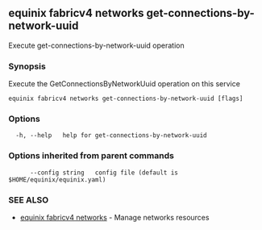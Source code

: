 ## equinix fabricv4 networks get-connections-by-network-uuid

Execute get-connections-by-network-uuid operation

### Synopsis

Execute the GetConnectionsByNetworkUuid operation on this service

```
equinix fabricv4 networks get-connections-by-network-uuid [flags]
```

### Options

```
  -h, --help   help for get-connections-by-network-uuid
```

### Options inherited from parent commands

```
      --config string   config file (default is $HOME/equinix/equinix.yaml)
```

### SEE ALSO

* [equinix fabricv4 networks](equinix_fabricv4_networks.md)	 - Manage networks resources

